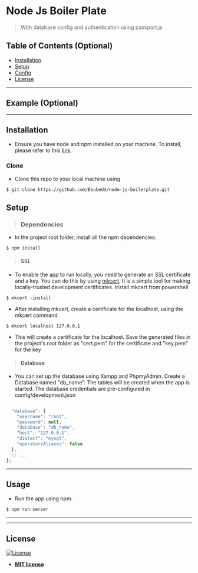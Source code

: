 # Node Js Boiler Plate

> With database config and authentication using passport.js 

<!-- **Badges will go here**

- build status
- issues (waffle.io maybe)
- devDependencies
- npm package
- coverage
- slack
- downloads
- gitter chat
- license
- etc. -->

<!-- [![Build Status](http://img.shields.io/travis/badges/badgerbadgerbadger.svg?style=flat-square)](https://travis-ci.org/badges/badgerbadgerbadger) [![Dependency Status](http://img.shields.io/gemnasium/badges/badgerbadgerbadger.svg?style=flat-square)](https://gemnasium.com/badges/badgerbadgerbadger) [![Coverage Status](http://img.shields.io/coveralls/badges/badgerbadgerbadger.svg?style=flat-square)](https://coveralls.io/r/badges/badgerbadgerbadger) [![Code Climate](http://img.shields.io/codeclimate/github/badges/badgerbadgerbadger.svg?style=flat-square)](https://codeclimate.com/github/badges/badgerbadgerbadger) [![Github Issues](http://githubbadges.herokuapp.com/badges/badgerbadgerbadger/issues.svg?style=flat-square)](https://github.com/badges/badgerbadgerbadger/issues) [![Pending Pull-Requests](http://githubbadges.herokuapp.com/badges/badgerbadgerbadger/pulls.svg?style=flat-square)](https://github.com/badges/badgerbadgerbadger/pulls) [![Gem Version](http://img.shields.io/gem/v/badgerbadgerbadger.svg?style=flat-square)](https://rubygems.org/gems/badgerbadgerbadger) [![License](http://img.shields.io/:license-mit-blue.svg?style=flat-square)](http://badges.mit-license.org) [![Badges](http://img.shields.io/:badges-9/9-ff6799.svg?style=flat-square)](https://github.com/badges/badgerbadgerbadger) -->
<!-- 
- For more on these wonderful ~~badgers~~ badges, refer to <a href="http://badges.github.io/badgerbadgerbadger/" target="_blank">`badgerbadgerbadger`</a>. -->




<!-- > GIF Tools

- Use <a href="http://recordit.co/" target="_blank">**Recordit**</a> to create quicks screencasts of your desktop and export them as `GIF`s.
- For terminal sessions, there's <a href="https://github.com/chjj/ttystudio" target="_blank">**ttystudio**</a> which also supports exporting `GIF`s.

**Recordit**

![Recordit GIF](http://g.recordit.co/iLN6A0vSD8.gif)

**ttystudio**

![ttystudio GIF](https://raw.githubusercontent.com/chjj/ttystudio/master/img/example.gif)

--- -->

## Table of Contents (Optional)
- [Installation](#installation)
- [Setup](#setup)
- [Config](#config)
- [License](#license)


---

## Example (Optional)


---

## Installation

- Ensure you have node and npm installed on your machine. To install, please refer to this <a href="https://phoenixnap.com/kb/install-node-js-npm-on-windows" target="_blank">link</a>.


### Clone

- Clone this repo to your local machine using 
```shell
$ git clone https://github.com/EbubeUd/node-js-boilerplate.git

```

## Setup

>### Dependencies
- In the project root folder, install all the npm dependencies.

```shell
$ npm install
```

>#### SSL

- To enable the app to run locally, you need to generate an SSL certificate and a key. You can do this by using <a href="https://github.com/FiloSottile/mkcert">mkcert</a>. It is a simple tool for making locally-trusted development certificates. Install mkcert from powershell
```shell
$ mkcert -install
```
- After installing mkcert, create a certificate for the localhost, using the mkcert command
 ```shell
$ mkcert localhost 127.0.0.1 
```
- This will create a certificate for the localhost. Save the generated files in the project's root folder as "cert.pem" for the certificate and "key.pem" for the key

>#### Database

- You can set up the database using Xampp and PhpmyAdmin. Create a Database named "db_name". The tables will be  created when the app is started.
The database credentials are pre-configured in config/development.json
```javascript

  "database": {
    "username": "root",
    "password": null,
    "database": "db_name",
    "host": "127.0.0.1",
    "dialect": "mysql",
    "operatorsAliases": false
  },
  // ...
};
```

---

## Usage
- Run the app using npm.
 ```shell
$ npm run server
```

---

---

## License

[![License](http://img.shields.io/:license-mit-blue.svg?style=flat-square)](http://badges.mit-license.org)

- **[MIT license](http://opensource.org/licenses/mit-license.php)**
